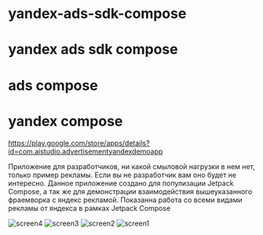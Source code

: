 # yandex-ads-sdk-compose
# yandex ads sdk compose
# ads compose
# yandex compose

https://play.google.com/store/apps/details?id=com.aistudio.advertisementyandexdemoapp

Приложение для разработчиков, ни какой смыловой нагрузки в нем нет, только пример рекламы. 
Если вы не разработчик вам оно будет не интересно. 
Данное приложение создано для популизации Jetpack Compose, а так же для демонстрации взаимодействия
вышеуказанного фраемворка с яндекс рекламой. 
Показанна работа со всеми видами рекламы от яндекса 
в рамках Jetpack Compose

![screen4](https://user-images.githubusercontent.com/60013249/211187701-b1d270e1-23a1-466a-97ea-69e2d5f5bf40.png)
![screen3](https://user-images.githubusercontent.com/60013249/211187704-2f9c7a24-11ba-4bfe-826d-ce21416be727.png)
![screen2](https://user-images.githubusercontent.com/60013249/211187705-5957d8ec-34a0-4822-9ba8-33139896abf7.png)
![screen1](https://user-images.githubusercontent.com/60013249/211187707-6be893c2-15d2-4413-91f1-d16dd4d0d1e5.png)
